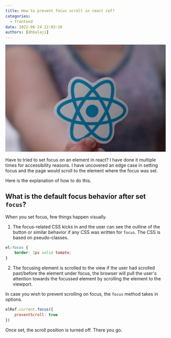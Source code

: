 ```yaml
---
title: How to prevent focus scroll in react ref?
categories:
  - frontend
date: 2022-06-24 22:03:10
authors: [dhbalaji]
---
```


![Some alt text](./assets/react-ref.webp)

Have to tried to set focus on an element in react? I have done it multiple times for accessibility reasons. I have uncovered an edge case in setting focus and the page would scroll to the element where the focus was set. 

<!--truncate-->

Here is the explanation of how to do this.

 
 
## What is the default focus behavior after set `focus`?

When you set focus, few things happen visually.

1. The focus-related CSS kicks in and the user can see the outline of the button or similar behavior if any CSS was written for `focus`. The CSS is based on pseudo-classes.

```css
el:focus {
    border: 1px solid tomato;
}
```

2. The focusing element is scrolled to the view if the user had scrolled past/before the element under focus, the browser will pull the user's attention towards the focussed element by scrolling the element to the viewport.

In case you wish to prevent scrolling on focus, the `focus` method takes in options. 

```javascript
elRef.current.focus({
    preventScroll: true
})
```

Once set, the scroll position is turned off. There you go.